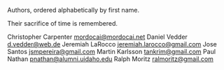Authors, ordered alphabetically by first name.

Their sacrifice of time is remembered.

Christopher Carpenter <mordocai@mordocai.net>
Daniel Vedder <d.vedder@web.de>
Jeremiah LaRocco <jeremiah.larocco@gmail.com>
Jose Santos <jsmpereira@gmail.com>
Martin Karlsson <tankrim@gmail.com>
Paul Nathan <pnathan@alumni.uidaho.edu>
Ralph Moritz <ralmoritz@gmail.com>
